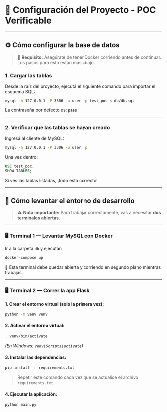 # 🚀 Configuración del Proyecto - POC Verificable
---

## ⚙️ Cómo configurar la base de datos

> 📌 **Requisito:** Asegúrate de tener Docker corriendo antes de continuar. Los pasos para esto están más abajo.

### 1. Cargar las tablas

Desde la raíz del proyecto, ejecutá el siguiente comando para importar el esquema SQL:

```bash
mysql -h 127.0.0.1 -P 3306 -u user -p test_poc < db/db.sql
```

La contraseña por defecto es: **`pass`**

---

### 2. Verificar que las tablas se hayan creado

Ingresá al cliente de MySQL:

```bash
mysql -h 127.0.0.1 -P 3306 -u user -p
```

Una vez dentro:

```sql
USE test_poc;
SHOW TABLES;
```

Si ves las tablas listadas, ¡todo está correcto!

---

## 🐳 Cómo levantar el entorno de desarrollo

> ⚠️ **Nota importante:** Para trabajar correctamente, vas a necesitar **dos terminales abiertas**.

---

### 🖥 Terminal 1 — Levantar MySQL con Docker

Ir a la carpeta `db` y ejecutar:

```bash
docker-compose up
```

🛑 Esta terminal debe quedar abierta y corriendo en segundo plano mientras trabajás.

---

### 🖥 Terminal 2 — Correr la app Flask

#### 1. Crear el entorno virtual (solo la primera vez):

```bash
python -m venv venv
```

#### 2. Activar el entorno virtual:

```bash
. venv/bin/activate
```

*(En Windows: `venv\Scripts\activate`)*

#### 3. Instalar las dependencias:

```bash
pip install -r requirements.txt
```

> Repetir este comando cada vez que se actualice el archivo `requirements.txt`.

#### 4. Ejecutar la aplicación:

```bash
python main.py
```


















